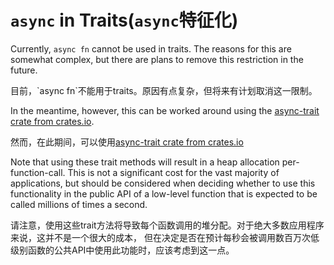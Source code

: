 # `async` in Traits(`async`特征化)

Currently, `async fn` cannot be used in traits. The reasons for this are
somewhat complex, but there are plans to remove this restriction in the
future.

<p class="cn">
目前，`async fn`不能用于traits。原因有点复杂，但将来有计划取消这一限制。
</p>

In the meantime, however, this can be worked around using the
[async-trait crate from crates.io](https://github.com/dtolnay/async-trait).

<p class="cn">
然而，在此期间，可以使用<a href="https://github.com/dtolnay/async-trait">async-trait crate from crates.io</a>
</p>

Note that using these trait methods will result in a heap allocation
per-function-call. This is not a significant cost for the vast majority
of applications, but should be considered when deciding whether to use
this functionality in the public API of a low-level function that is expected
to be called millions of times a second.

<p class="cn">
请注意，使用这些trait方法将导致每个函数调用的堆分配。对于绝大多数应用程序来说，这并不是一个很大的成本，
但在决定是否在预计每秒会被调用数百万次低级别函数的公共API中使用此功能时，应该考虑到这一点。
</p>
